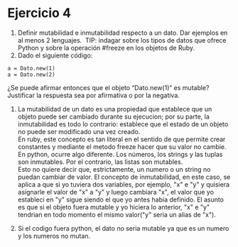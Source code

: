 # Ejercicio 4

1. Definir mutabilidad e inmutabilidad respecto a un dato. Dar ejemplos en al menos 2 lenguajes. ​ TIP: indagar sobre los tipos de datos que ofrece Python y sobre la operación #freeze en los objetos de Ruby.
2. Dado el siguiente código:

```
a ​=​ Dato.new(1)
a ​=​ Dato.new(2)
```

¿Se puede afirmar entonces que el objeto “Dato.new(1)” es mutable? Justificar la respuesta sea por afirmativa o por la negativa.

1. La mutabilidad de un dato es una propiedad que establece que un objeto puede ser cambiado durante su ejecucion; por su parte, la inmutabilidad es todo lo contrario: establece que el estado de un objeto no puede ser modificado una vez creado.  
En ruby, este concepto es tan literal en el sentido de que permite crear constantes y mediante el metodo freeze hacer que su valor no cambie.  
En python, ocurre algo diferente. Los números, los strings y las tuplas son inmutables. Por el contrario, las listas son mutables.  
Esto no quiere decir que, estrictamente, un numero o un string no puedan cambiar de valor. El concepto de inmutabilidad, en este caso, se aplica a que si yo tuviera dos variables, por ejemplo, "x" e "y" y quisiera asignarle el valor de "x" a "y" y luego cambiara "x", el valor que yo estableci en "y" sigue siendo el que yo antes habia definido. El asunto es que si el objeto fuera mutable y yo hiciera lo anterior, "x" e "y" tendrian en todo momento el mismo valor("y" seria un alias de "x").

2. Si el codigo fuera python, el dato no seria mutable ya que es un numero y los numeros no mutan.
